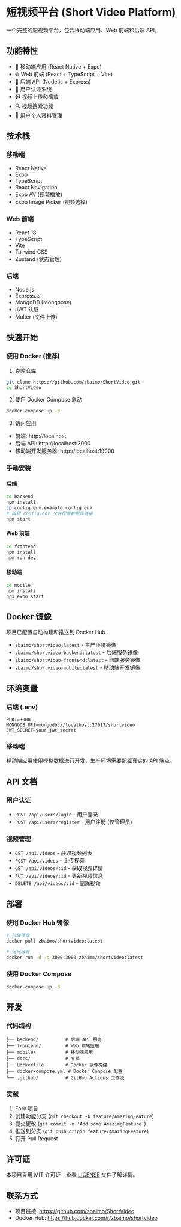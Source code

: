 # 短视频平台 (Short Video Platform)

一个完整的短视频平台，包含移动端应用、Web 前端和后端 API。

## 功能特性

- 📱 移动端应用 (React Native + Expo)
- 🌐 Web 前端 (React + TypeScript + Vite)
- 🔧 后端 API (Node.js + Express)
- 🔐 用户认证系统
- 📹 视频上传和播放
- 🔍 视频搜索功能
- 👤 用户个人资料管理

## 技术栈

### 移动端
- React Native
- Expo
- TypeScript
- React Navigation
- Expo AV (视频播放)
- Expo Image Picker (视频选择)

### Web 前端
- React 18
- TypeScript
- Vite
- Tailwind CSS
- Zustand (状态管理)

### 后端
- Node.js
- Express.js
- MongoDB (Mongoose)
- JWT 认证
- Multer (文件上传)

## 快速开始

### 使用 Docker (推荐)

1. 克隆仓库
```bash
git clone https://github.com/zbaimo/ShortVideo.git
cd ShortVideo
```

2. 使用 Docker Compose 启动
```bash
docker-compose up -d
```

3. 访问应用
- 前端: http://localhost
- 后端 API: http://localhost:3000
- 移动端开发服务器: http://localhost:19000

### 手动安装

#### 后端
```bash
cd backend
npm install
cp config.env.example config.env
# 编辑 config.env 文件配置数据库连接
npm start
```

#### Web 前端
```bash
cd frontend
npm install
npm run dev
```

#### 移动端
```bash
cd mobile
npm install
npx expo start
```

## Docker 镜像

项目已配置自动构建和推送到 Docker Hub：

- `zbaimo/shortvideo:latest` - 生产环境镜像
- `zbaimo/shortvideo-backend:latest` - 后端服务镜像
- `zbaimo/shortvideo-frontend:latest` - 前端服务镜像
- `zbaimo/shortvideo-mobile:latest` - 移动端开发镜像

## 环境变量

### 后端 (.env)
```env
PORT=3000
MONGODB_URI=mongodb://localhost:27017/shortvideo
JWT_SECRET=your_jwt_secret
```

### 移动端
移动端应用使用模拟数据进行开发，生产环境需要配置真实的 API 端点。

## API 文档

### 用户认证
- `POST /api/users/login` - 用户登录
- `POST /api/users/register` - 用户注册 (仅管理员)

### 视频管理
- `GET /api/videos` - 获取视频列表
- `POST /api/videos` - 上传视频
- `GET /api/videos/:id` - 获取视频详情
- `PUT /api/videos/:id` - 更新视频信息
- `DELETE /api/videos/:id` - 删除视频

## 部署

### 使用 Docker Hub 镜像
```bash
# 拉取镜像
docker pull zbaimo/shortvideo:latest

# 运行容器
docker run -d -p 3000:3000 zbaimo/shortvideo:latest
```

### 使用 Docker Compose
```bash
docker-compose up -d
```

## 开发

### 代码结构
```
├── backend/          # 后端 API 服务
├── frontend/         # Web 前端应用
├── mobile/           # 移动端应用
├── docs/             # 文档
├── Dockerfile        # Docker 镜像构建
├── docker-compose.yml # Docker Compose 配置
└── .github/          # GitHub Actions 工作流
```

### 贡献
1. Fork 项目
2. 创建功能分支 (`git checkout -b feature/AmazingFeature`)
3. 提交更改 (`git commit -m 'Add some AmazingFeature'`)
4. 推送到分支 (`git push origin feature/AmazingFeature`)
5. 打开 Pull Request

## 许可证

本项目采用 MIT 许可证 - 查看 [LICENSE](LICENSE) 文件了解详情。

## 联系方式

- 项目链接: https://github.com/zbaimo/ShortVideo
- Docker Hub: https://hub.docker.com/r/zbaimo/shortvideo

